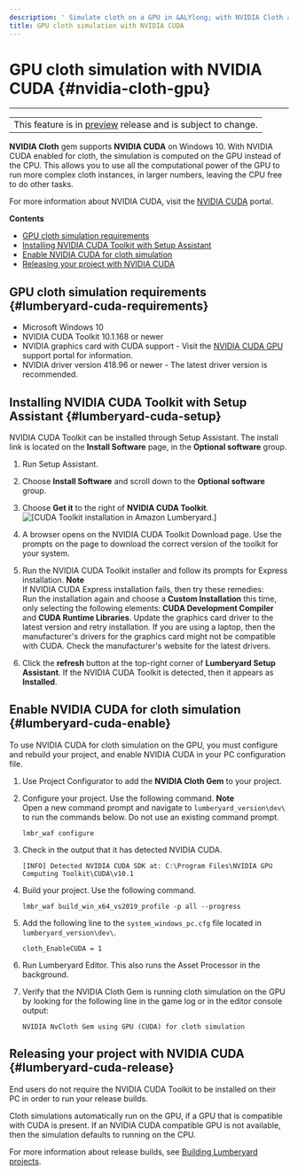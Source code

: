 ```yaml
---
description: ' Simulate cloth on a GPU in &ALYlong; with NVIDIA Cloth and NVIDIA CUDA. '
title: GPU cloth simulation with NVIDIA CUDA
---
```

# GPU cloth simulation with NVIDIA CUDA {#nvidia-cloth-gpu}


****  

|  | 
| --- |
| This feature is in [preview](https://docs.aws.amazon.com/lumberyard/latest/userguide/ly-glos-chap.html#preview) release and is subject to change\.  | 

**NVIDIA Cloth** gem supports **NVIDIA CUDA** on Windows 10\. With NVIDIA CUDA enabled for cloth, the simulation is computed on the GPU instead of the CPU\. This allows you to use all the computational power of the GPU to run more complex cloth instances, in larger numbers, leaving the CPU free to do other tasks\. 

For more information about NVIDIA CUDA, visit the [ NVIDIA CUDA](https://developer.nvidia.com/cuda-zone) portal\. 

**Contents**
+ [GPU cloth simulation requirements](#lumberyard-cuda-requirements)
+ [Installing NVIDIA CUDA Toolkit with Setup Assistant](#lumberyard-cuda-setup)
+ [Enable NVIDIA CUDA for cloth simulation](#lumberyard-cuda-enable)
+ [Releasing your project with NVIDIA CUDA](#lumberyard-cuda-release)

## GPU cloth simulation requirements {#lumberyard-cuda-requirements}
+ Microsoft Windows 10 
+ NVIDIA CUDA Toolkit 10\.1\.168 or newer 
+ NVIDIA graphics card with CUDA support \- Visit the [ NVIDIA CUDA GPU](https://developer.nvidia.com/cuda-gpus) support portal for information\. 
+ NVIDIA driver version 418\.96 or newer \- The latest driver version is recommended\. 

## Installing NVIDIA CUDA Toolkit with Setup Assistant {#lumberyard-cuda-setup}

NVIDIA CUDA Toolkit can be installed through Setup Assistant\. The install link is located on the **Install Software** page, in the **Optional software** group\. 

1. Run Setup Assistant\.

1. Choose **Install Software** and scroll down to the **Optional software** group\. 

1. Choose **Get it** to the right of **NVIDIA CUDA Toolkit**\.  
![\[CUDA Toolkit installation in Amazon Lumberyard.\]](/images/userguide/physx/cloth/ui-cloth-cuda-toolkit-1.25.png)

1. A browser opens on the NVIDIA CUDA Toolkit Download page\. Use the prompts on the page to download the correct version of the toolkit for your system\. 

1. Run the NVIDIA CUDA Toolkit installer and follow its prompts for Express installation\. 
**Note**  
If NVIDIA CUDA Express installation fails, then try these remedies:   
Run the installation again and choose a **Custom Installation** this time, only selecting the following elements: **CUDA Development Compiler** and **CUDA Runtime Libraries**\. 
Update the graphics card driver to the latest version and retry installation\. 
If you are using a laptop, then the manufacturer's drivers for the graphics card might not be compatible with CUDA\. Check the manufacturer's website for the latest drivers\. 

1. Click the **refresh** button at the top\-right corner of **Lumberyard Setup Assistant**\. If the NVIDIA CUDA Toolkit is detected, then it appears as **Installed**\. 

## Enable NVIDIA CUDA for cloth simulation {#lumberyard-cuda-enable}

To use NVIDIA CUDA for cloth simulation on the GPU, you must configure and rebuild your project, and enable NVIDIA CUDA in your PC configuration file\. 

1. Use Project Configurator to add the **NVIDIA Cloth Gem** to your project\. 

1. Configure your project\. Use the following command\. 
**Note**  
Open a new command prompt and navigate to `lumberyard_version\dev\` to run the commands below\. Do not use an existing command prompt\. 

   ```
   lmbr_waf configure 
   ```

1. Check in the output that it has detected NVIDIA CUDA\.

    ` [INFO] Detected NVIDIA CUDA SDK at: C:\Program Files\NVIDIA GPU Computing Toolkit\CUDA\v10.1 ` 

1. Build your project\. Use the following command\.

   ```
   lmbr_waf build_win_x64_vs2019_profile -p all --progress 
   ```

1. Add the following line to the `system_windows_pc.cfg` file located in `lumberyard_version\dev\`\. 

    `cloth_EnableCUDA = 1` 

1. Run Lumberyard Editor\. This also runs the Asset Processor in the background\. 

1. Verify that the NVIDIA Cloth Gem is running cloth simulation on the GPU by looking for the following line in the game log or in the editor console output: 

    `NVIDIA NvCloth Gem using GPU (CUDA) for cloth simulation` 

## Releasing your project with NVIDIA CUDA {#lumberyard-cuda-release}

End users do not require the NVIDIA CUDA Toolkit to be installed on their PC in order to run your release builds\. 

Cloth simulations automatically run on the GPU, if a GPU that is compatible with CUDA is present\. If an NVIDIA CUDA compatible GPU is not available, then the simulation defaults to running on the CPU\. 

For more information about release builds, see [Building Lumberyard projects](/docs/userguide/game-build-intro.md)\. 